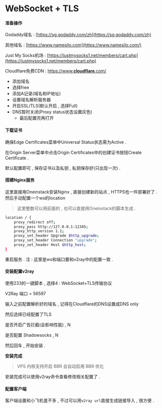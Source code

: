 # WebSocket + TLS

#### 准备操作

Godaddy域名 : [https://sg.godaddy.com/zh](https://sg.godaddy.com/zh)

其他域名 : [https://www.namesilo.com](https://www.namesilo.com/)

Just My Socks机场 : [https://justmysocks1.net/members/cart.php](https://justmysocks1.net/members/cart.php)

Cloudflare免费CDN : [https://www.**cloudflare**.com/](http://www.baidu.com/link?url=-kXyAJYvgMWiGooBatfD0Q1kNCzSRgwxuDpK2OX1fRwjq5G0SwtelYOhgsuaRoV2)

* 添加域名
* 选择free
* 添加A记录\(域名和IP地址\)
* 设置域名解析服务器
* 开启SSL/TLS\(默认开启 , 选择Full\)
* DNS暂时关闭\(Proxy status状态设置灰色\)
  * 最后配置完再打开

#### **下载证书**

确保Edge Certificates菜单中Universal Status状态需为Active .

在Origin Server菜单中点击Origin Certificates中的创建证书按钮Create Certificate .

默认配置即可 , 保存证书以及私钥 , 私钥保存好\(只出现一次\) .

#### 搭建Nginx服务

这里直接用Oneinstack安装Nginx , 直接创建新的站点 , HTTPS也一件部署好了 . 然后手动配置一个ws的location

> 这里整数可以用前面的 , 也可以直接用Oneinstack的脚本生成 .

```bash
location / {
    proxy_redirect off;
    proxy_pass http://127.0.0.1:12345;
    proxy_http_version 1.1;
    proxy_set_header Upgrade $http_upgrade;
    proxy_set_header Connection "upgrade";
    proxy_set_header Host $http_host;
}
```

重启服务 . 注 : 这里是ws和端口要和v2ray中的配置一致 .

#### 安装配置v2ray

使用233的一键脚本 , 选择4 : WebSocket+TLS传输协议

V2Ray 端口 = 56597

输入之前配置解析好的域名 , 记得在Cloudflare的DNS设置成DNS only

然后选择已经配置了TLS

是否开启广告拦截\(会影响性能\) , N

是否配置 Shadowsocks , N

然后回车 , 开始安装 .

**安装完成**

> VPS 内核支持开启 BBR 会自动启用 BBR 优化

安装完成可以使用v2ray命令查看修改相关配置了 . 

#### 配置客户端

客户端设置和小飞机差不多 , 不过可以用`v2ray url`直接生成链接导入 , 很方便 . 



